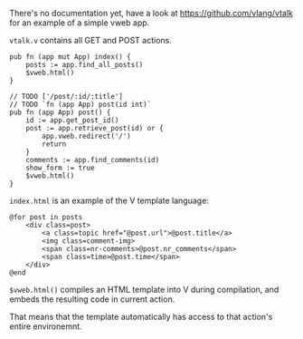 There's no documentation yet, have a look at https://github.com/vlang/vtalk for an example of a simple vweb app.

`vtalk.v` contains all GET and POST actions.

```
pub fn (app mut App) index() {
	posts := app.find_all_posts()
	$vweb.html()
}

// TODO ['/post/:id/:title'] 
// TODO `fn (app App) post(id int)` 
pub fn (app App) post() {
	id := app.get_post_id() 
	post := app.retrieve_post(id) or {
		app.vweb.redirect('/') 
		return 
	}
	comments := app.find_comments(id)
	show_form := true 
	$vweb.html()
}

```

`index.html` is an example of the V template language:

```
@for post in posts 
	<div class=post>
		<a class=topic href="@post.url">@post.title</a> 
		<img class=comment-img> 
		<span class=nr-comments>@post.nr_comments</span> 
		<span class=time>@post.time</span>
	</div>
@end
```

`$vweb.html()` compiles an HTML template into V during compilation, and embeds the resulting code in current action.

That means that the template automatically has access to that action's entire environemnt.
